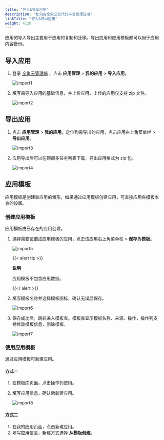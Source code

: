 ```yaml
---
title: "导入&导出应用"
description: "如何在全象云低代码平台管理应用"
linkTitle: "导入&导出应用"
weight: 4120
---
```


应用的导入导出主要用于应用的复制和迁移。导出应用和应用模板都可以用于应用内容备份。

## 导入应用

1. 登录 [全象云管理端](https://portal.quanxiang.dev/) ，点击 **应用管理** > **我的应用** > **导入应用**。

   ![import1](/images/manual/application/import1.png)

2. 填写需导入应用的基础信息，并上传应用，上传的应用仅支持 zip 文件。

   ![import2](/images/manual/application/import2.png)

## 导出应用

1. 点击 **应用管理** > **我的应用**，定位到需导出的应用，点击应用右上角菜单栏 > **导出应用**。

   ![import3](/images/manual/application/import3.png)

2. 应用导出后可以在顶部多任务列表下载，导出应用格式为 zip 包。 

   ![import4](/images/manual/application/import4.png)



## 应用模板

应用模板是创建新应用的雏形，如果通过应用模板创建应用，可直接应用各模板本身的设置。

### 创建应用模板

应用模板由已存在的应用创建。

1. 选择需要设置成应用模板的应用，点击该应用右上角菜单栏 > **保存为模板**。

   ![import5](/images/manual/application/import5.png)

   {{< alert tip >}}

   **说明**

   应用模板不包含应用数据。

   {{</ alert >}}

2. 填写模板名称并选择模板图标，确认无误后保存。

   ![import6](/images/manual/application/import6.png)

3. 保存成功后，跳转进入模板库。模板库显示模板名称、来源、操作，操作列支持修改模板信息，删除模板。

   ![import7](/images/manual/application/import7.png)

### 使用应用模板

通过应用模板可新建应用。

#### 方式一

1. 在模板库页面，点击操作列使用。

2. 填写应用信息，确认后新建应用。

   ![import8](/images/manual/application/import8.png)

#### 方式二

1. 在我的应用页面，点击新建应用。
2. 填写应用信息，新建方式选择 **从模板创建**。
